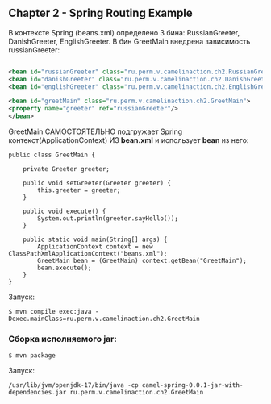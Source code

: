 Chapter 2 - Spring Routing Example
----------------

В контексте Spring (beans.xml) определено 3 бина: RussianGreeter, DanishGreeter, EnglishGreeter. В бин GreetMain внедрена зависимость russianGreeter:

````xml

<bean id="russianGreeter" class="ru.perm.v.camelinaction.ch2.RussianGreeter"/>
<bean id="danishGreeter" class="ru.perm.v.camelinaction.ch2.DanishGreeter"/>
<bean id="englishGreeter" class="ru.perm.v.camelinaction.ch2.EnglishGreeter"/>

<bean id="greetMain" class="ru.perm.v.camelinaction.ch2.GreetMain">
<property name="greeter" ref="russianGreeter"/>
</bean>
````

GreetMain САМОСТОЯТЕЛЬНО подгружает Spring контекст(ApplicationContext) ИЗ __bean.xml__ и использует __bean__ из него:  

````shell
public class GreetMain {

    private Greeter greeter;

    public void setGreeter(Greeter greeter) {
        this.greeter = greeter;
    }
    
    public void execute() {
        System.out.println(greeter.sayHello());        
    }
    
    public static void main(String[] args) {
        ApplicationContext context = new ClassPathXmlApplicationContext("beans.xml");
        GreetMain bean = (GreetMain) context.getBean("GreetMain");
        bean.execute();
    }
}
````

Запуск:

````shell
$ mvn compile exec:java -Dexec.mainClass=ru.perm.v.camelinaction.ch2.GreetMain
````

### Сборка исполняемого jar:

````shell
$ mvn package
````

Запуск:
````shell
/usr/lib/jvm/openjdk-17/bin/java -cp camel-spring-0.0.1-jar-with-dependencies.jar ru.perm.v.camelinaction.ch2.GreetMain
````